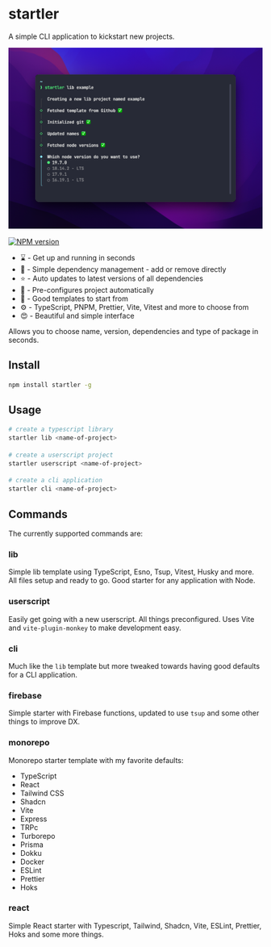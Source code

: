 # startler

A simple CLI application to kickstart new projects.

![Startler image](/.github/assets/startler.png)

[![NPM version](https://img.shields.io/npm/v/startler?color=%23c53635&label=%20)](https://www.npmjs.com/package/startler)

-   :hourglass: - Get up and running in seconds
-   :speech_balloon: - Simple dependency management - add or remove directly
-   :star: - Auto updates to latest versions of all dependencies
-   :file_folder: - Pre-configures project automatically
-   :bookmark: - Good templates to start from
-   :gear: - TypeScript, PNPM, Prettier, Vite, Vitest and more to choose from
-   :heart_eyes: - Beautiful and simple interface

Allows you to choose name, version, dependencies and type of package in seconds.

## Install

```bash
npm install startler -g
```

## Usage

```bash
# create a typescript library
startler lib <name-of-project>

# create a userscript project
startler userscript <name-of-project>

# create a cli application
startler cli <name-of-project>
```

## Commands

The currently supported commands are:

### lib

Simple lib template using TypeScript, Esno, Tsup, Vitest, Husky and more. All files setup and ready to go. Good starter for any application with Node.

### userscript

Easily get going with a new userscript. All things preconfigured. Uses Vite and `vite-plugin-monkey` to make development easy.

### cli

Much like the `lib` template but more tweaked towards having good defaults for a CLI application.

### firebase

Simple starter with Firebase functions, updated to use `tsup` and some other things to improve DX.

### monorepo

Monorepo starter template with my favorite defaults:

* TypeScript
* React
* Tailwind CSS
* Shadcn
* Vite
* Express
* TRPc
* Turborepo
* Prisma
* Dokku
* Docker
* ESLint
* Prettier
* Hoks

### react

Simple React starter with Typescript, Tailwind, Shadcn, Vite, ESLint, Prettier, Hoks and some more things. 
